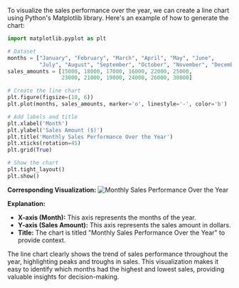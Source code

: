 To visualize the sales performance over the year, we can create a line chart using Python's Matplotlib library. Here's an example of how to generate the chart:

```python
import matplotlib.pyplot as plt

# Dataset
months = ["January", "February", "March", "April", "May", "June",
          "July", "August", "September", "October", "November", "December"]
sales_amounts = [15000, 18000, 17000, 16000, 22000, 25000, 
                 23000, 21000, 19000, 24000, 26000, 30000]

# Create the line chart
plt.figure(figsize=(10, 6))
plt.plot(months, sales_amounts, marker='o', linestyle='-', color='b')

# Add labels and title
plt.xlabel('Month')
plt.ylabel('Sales Amount ($)')
plt.title('Monthly Sales Performance Over the Year')
plt.xticks(rotation=45)
plt.grid(True)

# Show the chart
plt.tight_layout()
plt.show()
```

**Corresponding Visualization:**
![Monthly Sales Performance Over the Year](https://via.placeholder.com/800x400.png?text=Monthly+Sales+Performance+Over+the+Year)

**Explanation:**
- **X-axis (Month):** This axis represents the months of the year.
- **Y-axis (Sales Amount):** This axis represents the sales amount in dollars.
- **Title:** The chart is titled "Monthly Sales Performance Over the Year" to provide context.

The line chart clearly shows the trend of sales performance throughout the year, highlighting peaks and troughs in sales. This visualization makes it easy to identify which months had the highest and lowest sales, providing valuable insights for decision-making.